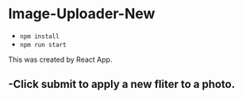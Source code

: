 # Image-Uploader-New
- `npm install`
- `npm run start`

This was created by React App. 

-Click submit to apply a new fliter to a photo. 
------------------------------------------------------

